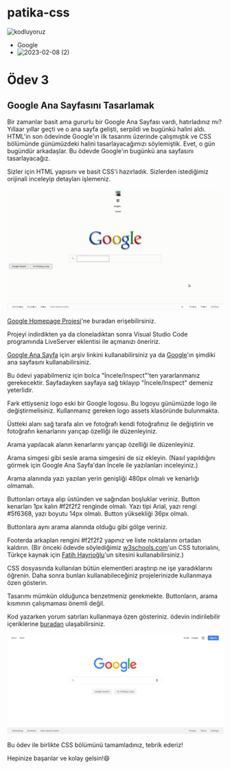 # patika-css

![kodluyoruz](https://user-images.githubusercontent.com/101557027/216784474-7b15a8ff-c92c-4273-a14e-6fb0db8f1dba.gif)

* Google
* ![2023-02-08 (2)](https://user-images.githubusercontent.com/101557027/217630558-6a4c6bdb-bbad-40f1-8cc9-06f860404204.png)

<div><h1>Ödev 3</h1><h2>Google Ana Sayfasını Tasarlamak</h2><p>Bir zamanlar basit ama gururlu bir Google Ana Sayfası vardı, hatırladınız mı? Yıllaar yıllar geçti ve o ana sayfa gelişti, serpildi ve bugünkü halini aldı. HTML'in son ödevinde Google'ın ilk tasarımı üzerinde çalışmıştık ve CSS bölümünde günümüzdeki halini tasarlayacağımızı söylemiştik. Evet, o gün bugündür arkadaşlar. Bu ödevde Google'ın bugünkü ana sayfasını tasarlayacağız.</p><p>Sizler için HTML yapısını ve basit CSS'i hazırladık. Sizlerden istediğimiz orijinali inceleyip detayları işlemeniz.</p><p><img src="https://raw.githubusercontent.com/Kodluyoruz/taskforce/main/css/odev2/figures/googlehomepage.gif" alt="googlehomepage"></p><p><a href="https://github.com/Kodluyoruz/taskforce/tree/main/css/odev2/google_homepage" rel="noopener noreferrer" target="_blank">Google Homepage Projesi</a>'ne buradan erişebilirsiniz.</p><p>Projeyi indirdikten ya da cloneladıktan sonra Visual Studio Code programında LiveServer eklentisi ile açmanızı öneririz.</p><p><a href="https://web.archive.org/web/20191130234759if_/https://www.google.com/" rel="noopener noreferrer" target="_blank">Google Ana Sayfa</a> için arşiv linkini kullanabilirsiniz ya da <a href="https://www.google.com/" rel="noopener noreferrer" target="_blank">Google</a>'ın şimdiki ana sayfasını kullanabilirsiniz.</p><p>Bu ödevi yapabilmeniz için bolca "İncele/Inspect"'ten yararlanmanız gerekecektir. Sayfadayken sayfaya sağ tıklayıp "İncele/Inspect" demeniz yeterlidir.</p><p>Fark ettiyseniz logo eski bir Google logosu. Bu logoyu günümüzde logo ile değiştirmelisiniz. Kullanmanız gereken logo assets klasöründe bulunmakta.</p><p>Üstteki alanı sağ tarafa alın ve fotoğrafı kendi fotoğrafınız ile değiştirin ve fotoğrafın kenarlarını yarıçap özelliği ile düzenleyiniz.</p><p>Arama yapılacak alanın kenarlarını yarıçap özelliği ile düzenleyiniz.</p><p>Arama simgesi gibi sesle arama simgesini de siz ekleyin. (Nasıl yapıldığını görmek için Google Ana Sayfa'dan İncele ile yazılanları inceleyiniz.)</p><p>Arama alanında yazı yazılan yerin genişliği 480px olmalı ve kenarlığı olmamalı.</p><p>Buttonları ortaya alıp üstünden ve sağından boşluklar veriniz. Button kenarları 1px kalın #f2f2f2 renginde olmalı. Yazı tipi Arial, yazı rengi #5f6368, yazı boyutu 14px olmalı. Button yüksekliği 36px olmalı.</p><p>Buttonlara aynı arama alanında olduğu gibi gölge veriniz.</p><p>Footerda arkaplan rengini #f2f2f2 yapınız ve liste noktalarını ortadan kaldırın. (Bir önceki ödevde söylediğimiz <a href="https://www.w3schools.com/w3css/defaulT.asp" rel="noopener noreferrer" target="_blank">w3schools.com</a>'un CSS tutorialını, Türkçe kaynak için <a href="https://fatihhayrioglu.com/" rel="noopener noreferrer" target="_blank">Fatih Hayrioğlu</a>'un sitesini kullanabilirsiniz.)</p><p>CSS dosyasında kullanılan bütün elementleri araştırıp ne işe yaradıklarını öğrenin. Daha sonra bunları kullanabileceğiniz projelerinizde kullanmaya özen gösterin.</p><p>Tasarımı mümkün olduğunca benzetmeniz gerekmekte. Buttonların, arama kısmının çalışmaması önemli değil.</p><p>Kod yazarken yorum satırları kullanmaya özen gösteriniz. ödevin indirilebilir içeriklerine <a href="https://drive.google.com/drive/folders/1Judez8Dqey-BHDjxZ1PnUwGhIMERNkbV?usp=sharing" rel="noopener noreferrer" target="_blank">buradan</a> ulaşabilirsiniz.</p><p><img src="https://raw.githubusercontent.com/Kodluyoruz/taskforce/main/css/odev2/figures/googlehomepage.png" alt="Google Homepage"></p><p>Bu ödev ile birlikte CSS bölümünü tamamladınız, tebrik ederiz!</p><p>Hepinize başarılar ve kolay gelsin!😄</p></div>
